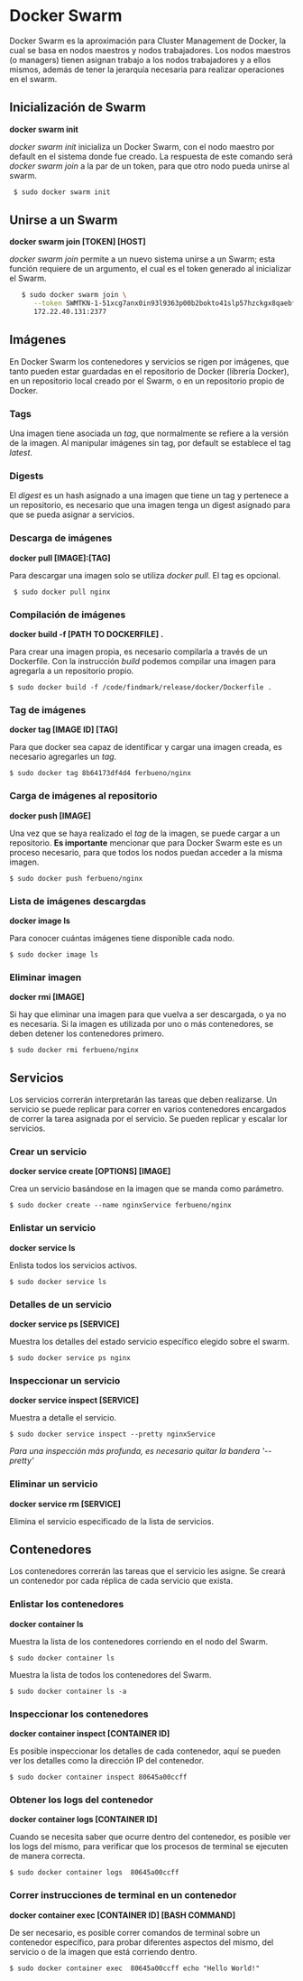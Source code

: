 # Docker Swarm

Docker Swarm es la aproximación para Cluster Management de Docker, la cual se basa en nodos maestros y nodos trabajadores. Los nodos maestros (o managers) tienen asignan trabajo a los nodos trabajadores y a ellos mismos, además de tener la jerarquía necesaria para realizar operaciones en el swarm.

## Inicialización de Swarm

 **docker swarm init**

_docker swarm init_ inicializa un Docker Swarm, con el nodo maestro por default en el sistema donde fue creado. La respuesta de este comando será _docker swarm join_ a la par de un token, para que otro nodo pueda unirse al swarm.

```sh
 $ sudo docker swarm init
```

## Unirse a un Swarm
 
 **docker swarm join [TOKEN] [HOST]**
 
   _docker swarm join_ permite a un nuevo sistema unirse a un Swarm; esta función requiere de un argumento, el cual es el token generado al inicializar el Swarm.

   ```sh
  	  $ sudo docker swarm join \
  	     --token SWMTKN-1-51xcg7anx0in93l9363p00b2bokto41slp57hzckgx8qaebfdw-8yirvjqcprnr1qb7wi7f4onjj \
  	     172.22.40.131:2377
   ```

 ## Imágenes

   En Docker Swarm los contenedores y servicios se rigen por imágenes, que tanto pueden estar guardadas en el repositorio de Docker (librería Docker), en un repositorio local creado por el Swarm, o en un repositorio propio de Docker.

  ### Tags

  Una imagen tiene asociada un _tag_, que normalmente se refiere a la versión de la imagen. Al manipular imágenes sin tag, por default se establece el tag _latest_.

  ### Digests

  El _digest_ es un hash asignado a una imagen que tiene un tag y pertenece a un repositorio, es necesario que una imagen tenga un digest asignado para que se pueda asignar a servicios.

  ### Descarga de imágenes

  **docker pull [IMAGE]:[TAG]**

  Para descargar una imagen solo se utiliza _docker pull_. El tag es opcional.

   ``` 
    $ sudo docker pull nginx
   ``` 
  ### Compilación de imágenes

  **docker build -f [PATH TO DOCKERFILE] .**

   Para crear una imagen propia, es necesario compilarla a través de un Dockerfile. Con la instrucción _build_ podemos compilar una imagen para agregarla a un repositorio propio.

   ``` 
   $ sudo docker build -f /code/findmark/release/docker/Dockerfile .
   ``` 
  ### Tag de imágenes

  **docker tag [IMAGE ID] [TAG]**

   Para que docker sea capaz de identificar y cargar una imagen creada, es necesario agregarles un _tag_.

   ``` 
   $ sudo docker tag 8b64173df4d4 ferbueno/nginx
   ```

  ### Carga de imágenes al repositorio

  **docker push [IMAGE]**

  Una vez que se haya realizado el _tag_ de la imagen, se puede cargar a un repositorio. **Es importante** mencionar que para Docker Swarm este es un proceso necesario, para que todos los nodos puedan acceder a la misma imagen.

  ``` 
  $ sudo docker push ferbueno/nginx
  ```

  ### Lista de imágenes descargdas

  **docker image ls**

  Para conocer cuántas imágenes tiene disponible cada nodo.

  ``` 
  $ sudo docker image ls
  ```
  ### Eliminar imagen

  **docker rmi [IMAGE]**

  Si hay que eliminar una imagen para que vuelva a ser descargada, o ya no es necesaria. Si la imagen es utilizada por uno o más contenedores, se deben detener los contenedores primero.

  ``` 
  $ sudo docker rmi ferbueno/nginx
  ```

 ## Servicios

Los servicios correrán interpretarán las tareas que deben realizarse. Un servicio se puede replicar para correr en varios contenedores encargados de correr la tarea asignada por el servicio. Se pueden replicar y escalar lor servicios.

### Crear un servicio

**docker service create [OPTIONS] [IMAGE]**

Crea un servicio basándose en la imagen que se manda como parámetro.

``` 
$ sudo docker create --name nginxService ferbueno/nginx
```

### Enlistar un servicio

**docker service ls**

Enlista todos los servicios activos.

``` 
$ sudo docker service ls
```

### Detalles de un servicio

**docker service ps [SERVICE]**

Muestra los detalles del estado servicio específico elegido sobre el swarm.

``` 
$ sudo docker service ps nginx
```

### Inspeccionar un servicio

**docker service inspect [SERVICE]**

Muestra a detalle el servicio.

``` 
$ sudo docker service inspect --pretty nginxService
```

_Para una inspección más profunda, es necesario quitar la bandera '--pretty'_

### Eliminar un servicio

**docker service rm [SERVICE]**

Elimina el servicio especificado de la lista de servicios.

 ## Contenedores

Los contenedores correrán las tareas que el servicio les asigne. Se creará un contenedor por cada réplica de cada servicio que exista.


### Enlistar los contenedores

**docker container ls**

Muestra la lista de los contenedores corriendo en el nodo del Swarm.

``` 
$ sudo docker container ls
```

Muestra la lista de todos los contenedores del Swarm.

``` 
$ sudo docker container ls -a
```

### Inspeccionar los contenedores

**docker container inspect [CONTAINER ID]**

Es posible inspeccionar los detalles de cada contenedor, aquí se pueden ver los detalles como la dirección IP del contenedor.

``` 
$ sudo docker container inspect 80645a00ccff
```
### Obtener los logs del contenedor

**docker container logs [CONTAINER ID]**

Cuando se necesita saber que ocurre dentro del contenedor, es posible ver los logs del mismo, para verificar que los procesos de terminal se ejecuten de manera correcta.

``` 
$ sudo docker container logs  80645a00ccff
```   

### Correr instrucciones de terminal en un contenedor

**docker container exec [CONTAINER ID] [BASH COMMAND]** 

De ser necesario, es posible correr comandos de terminal sobre un contenedor específico, para probar diferentes aspectos del mismo, del servicio o de la imagen que está corriendo dentro.

``` 
$ sudo docker container exec  80645a00ccff echo "Hello World!"
```

